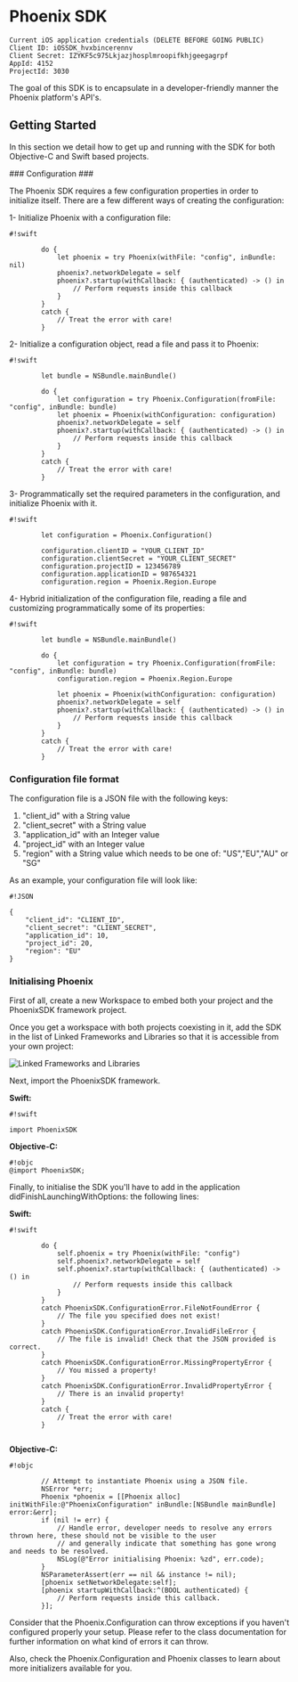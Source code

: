 # Phoenix SDK #
```
Current iOS application credentials (DELETE BEFORE GOING PUBLIC)
Client ID: iOSSDK_hvxbincerennv
Client Secret: IZYKF5c975Lkjazjhosplmroopifkhjgeegagrpf
AppId: 4152
ProjectId: 3030
```

The goal of this SDK is to encapsulate in a developer-friendly manner the Phoenix platform's API's.

## Getting Started ##

In this section we detail how to get up and running with the SDK for both Objective-C and Swift based projects.

### Configuration ###

The Phoenix SDK requires a few configuration properties in order to initialize itself. There are a few different ways of creating the configuration:

1- Initialize Phoenix with a configuration file:


```
#!swift

        do {
            let phoenix = try Phoenix(withFile: "config", inBundle: nil)
            phoenix?.networkDelegate = self
            phoenix?.startup(withCallback: { (authenticated) -> () in
                // Perform requests inside this callback
            }
        }
        catch {
            // Treat the error with care!
        }

```

2- Initialize a configuration object, read a file and pass it to Phoenix:


```
#!swift

        let bundle = NSBundle.mainBundle()
        
        do {
            let configuration = try Phoenix.Configuration(fromFile: "config", inBundle: bundle)
            let phoenix = Phoenix(withConfiguration: configuration)
            phoenix?.networkDelegate = self
            phoenix?.startup(withCallback: { (authenticated) -> () in
                // Perform requests inside this callback
            }
        }
        catch {
            // Treat the error with care!
        }

```

3- Programmatically set the required parameters in the configuration, and initialize Phoenix with it.


```
#!swift

        let configuration = Phoenix.Configuration()
        
        configuration.clientID = "YOUR_CLIENT_ID"
        configuration.clientSecret = "YOUR_CLIENT_SECRET"
        configuration.projectID = 123456789
        configuration.applicationID = 987654321
        configuration.region = Phoenix.Region.Europe

```

4- Hybrid initialization of the configuration file, reading a file and customizing programmatically some of its properties:


```
#!swift

        let bundle = NSBundle.mainBundle()
        
        do {
            let configuration = try Phoenix.Configuration(fromFile: "config", inBundle: bundle)
            configuration.region = Phoenix.Region.Europe

            let phoenix = Phoenix(withConfiguration: configuration)
            phoenix?.networkDelegate = self
            phoenix?.startup(withCallback: { (authenticated) -> () in
                // Perform requests inside this callback
            }
        }
        catch {
            // Treat the error with care!
        }

```

### Configuration file format ###

The configuration file is a JSON file with the following keys:

1. "client_id" with a String value
2. "client_secret" with a String value
3. "application_id" with an Integer value
4. "project_id" with an Integer value
5. "region" with a String value which needs to be one of: "US","EU","AU" or "SG"

As an example, your configuration file will look like:


```
#!JSON

{
    "client_id": "CLIENT_ID",
    "client_secret": "CLIENT_SECRET",
    "application_id": 10,
    "project_id": 20,
    "region": "EU"
}

```

### Initialising Phoenix ###

First of all, create a new Workspace to embed both your project and the PhoenixSDK framework project.

Once you get a workspace with both projects coexisting in it, add the SDK in the list of Linked Frameworks and Libraries so that it is accessible from your own project:

![Linked Frameworks and Libraries](https://bitbucket.org/repo/4z6Eb8/images/3275432151-Screen%20Shot%202015-07-22%20at%2017.55.51.png)

Next, import the PhoenixSDK framework.

**Swift:**
```
#!swift

import PhoenixSDK

```

**Objective-C:**
```
#!objc
@import PhoenixSDK;
```

Finally, to initialise the SDK you'll have to add in the application didFinishLaunchingWithOptions: the following lines:

**Swift:**
```
#!swift
        
        do {
            self.phoenix = try Phoenix(withFile: "config")
            self.phoenix?.networkDelegate = self
            self.phoenix?.startup(withCallback: { (authenticated) -> () in
                // Perform requests inside this callback
            }
        }
        catch PhoenixSDK.ConfigurationError.FileNotFoundError {
            // The file you specified does not exist!
        }
        catch PhoenixSDK.ConfigurationError.InvalidFileError {
            // The file is invalid! Check that the JSON provided is correct.
        }
        catch PhoenixSDK.ConfigurationError.MissingPropertyError {
            // You missed a property!
        }
        catch PhoenixSDK.ConfigurationError.InvalidPropertyError {
            // There is an invalid property!
        }
        catch {
            // Treat the error with care!
        }
        
```

**Objective-C:**

```
#!objc

        // Attempt to instantiate Phoenix using a JSON file.
        NSError *err;
        Phoenix *phoenix = [[Phoenix alloc] initWithFile:@"PhoenixConfiguration" inBundle:[NSBundle mainBundle] error:&err];
        if (nil != err) {
            // Handle error, developer needs to resolve any errors thrown here, these should not be visible to the user
            // and generally indicate that something has gone wrong and needs to be resolved.
            NSLog(@"Error initialising Phoenix: %zd", err.code);
        }
        NSParameterAssert(err == nil && instance != nil);
        [phoenix setNetworkDelegate:self];
        [phoenix startupWithCallback:^(BOOL authenticated) {
            // Perform requests inside this callback.
        }];
```

Consider that the Phoenix.Configuration can throw exceptions if you haven't configured properly your setup. Please refer to the class documentation for further information on what kind of errors it can throw.

Also, check the Phoenix.Configuration and Phoenix classes to learn about more initializers available for you.